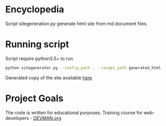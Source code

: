 # Encyclopedia

Script sitegeneration.py generate html site from md document files.

# Running script

Script require python3.5+ to run

```bash
python sitegenerator.py --config_path . --target_path generated_html
```

Generated copy of the site available [here](https://sergeikhrustalev.github.io/generated_html/index.html)



# Project Goals

The code is written for educational purposes. Training course for web-developers - [DEVMAN.org](https://devman.org)
